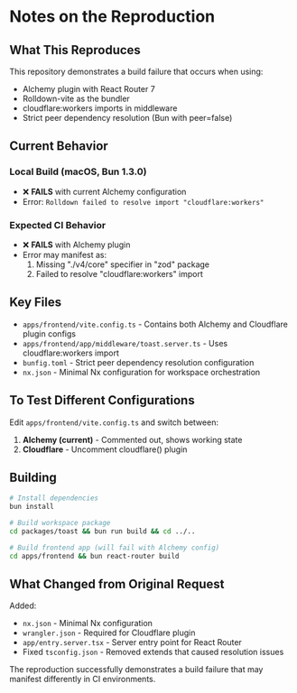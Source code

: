 # Notes on the Reproduction

## What This Reproduces

This repository demonstrates a build failure that occurs when using:
- Alchemy plugin with React Router 7
- Rolldown-vite as the bundler
- cloudflare:workers imports in middleware
- Strict peer dependency resolution (Bun with peer=false)

## Current Behavior

### Local Build (macOS, Bun 1.3.0)
- ❌ **FAILS** with current Alchemy configuration
- Error: `Rolldown failed to resolve import "cloudflare:workers"`

### Expected CI Behavior
- ❌ **FAILS** with Alchemy plugin
- Error may manifest as:
  1. Missing "./v4/core" specifier in "zod" package
  2. Failed to resolve "cloudflare:workers" import

## Key Files

- `apps/frontend/vite.config.ts` - Contains both Alchemy and Cloudflare plugin configs
- `apps/frontend/app/middleware/toast.server.ts` - Uses cloudflare:workers import
- `bunfig.toml` - Strict peer dependency resolution configuration
- `nx.json` - Minimal Nx configuration for workspace orchestration

## To Test Different Configurations

Edit `apps/frontend/vite.config.ts` and switch between:

1. **Alchemy (current)** - Commented out, shows working state
2. **Cloudflare** - Uncomment cloudflare() plugin

## Building

```bash
# Install dependencies
bun install

# Build workspace package
cd packages/toast && bun run build && cd ../..

# Build frontend app (will fail with Alchemy config)
cd apps/frontend && bun react-router build
```

## What Changed from Original Request

Added:
- `nx.json` - Minimal Nx configuration
- `wrangler.json` - Required for Cloudflare plugin
- `app/entry.server.tsx` - Server entry point for React Router
- Fixed `tsconfig.json` - Removed extends that caused resolution issues

The reproduction successfully demonstrates a build failure that may manifest differently in CI environments.



